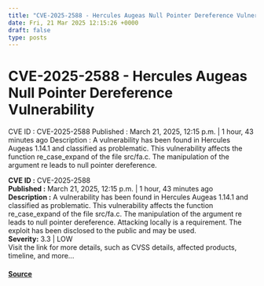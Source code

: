 ```yaml
---
title: "CVE-2025-2588 - Hercules Augeas Null Pointer Dereference Vulnerability"
date: Fri, 21 Mar 2025 12:15:26 +0000
draft: false
type: posts
---
```

# CVE-2025-2588 - Hercules Augeas Null Pointer Dereference Vulnerability





 CVE ID : CVE-2025-2588 Published : March 21, 2025, 12:15 p.m. | 1 hour, 43 minutes ago Description : A vulnerability has been found in Hercules Augeas 1.14.1 and classified as problematic. This vulnerability affects the function re_case_expand of the file src/fa.c. The manipulation of the argument re leads to null pointer dereference.

**CVE ID :** CVE-2025-2588  
**Published :** March 21, 2025, 12:15 p.m. | 1 hour, 43 minutes ago  
**Description :** A vulnerability has been found in Hercules Augeas 1.14.1 and classified as problematic. This vulnerability affects the function re\_case\_expand of the file src/fa.c. The manipulation of the argument re leads to null pointer dereference. Attacking locally is a requirement. The exploit has been disclosed to the public and may be used.  
**Severity:** 3.3 | LOW  
Visit the link for more details, such as CVSS details, affected products, timeline, and more...

#### [Source](https://cvefeed.io/vuln/detail/CVE-2025-2588)

